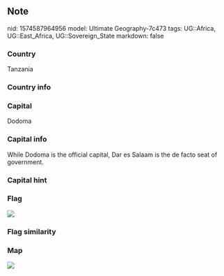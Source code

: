 ## Note
nid: 1574587964956
model: Ultimate Geography-7c473
tags: UG::Africa, UG::East_Africa, UG::Sovereign_State
markdown: false

### Country
Tanzania

### Country info


### Capital
Dodoma

### Capital info
While Dodoma is the official capital, Dar es Salaam is the de facto seat of government.

### Capital hint


### Flag
<img src="ug-flag-tanzania.svg">

### Flag similarity


### Map
<img src="ug-map-tanzania.png">
